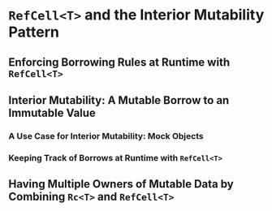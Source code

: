 # `RefCell<T>` and the Interior Mutability Pattern

## Enforcing Borrowing Rules at Runtime with `RefCell<T>`

## Interior Mutability: A Mutable Borrow to an Immutable Value

### A Use Case for Interior Mutability: Mock Objects

### Keeping Track of Borrows at Runtime with `RefCell<T>`

## Having Multiple Owners of Mutable Data by Combining `Rc<T>` and `RefCell<T>`
